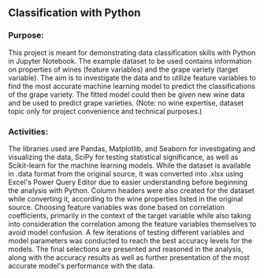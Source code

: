 ## Classification with Python
### Purpose:
This project is meant for demonstrating data classification skills with Python in Jupyter Notebook. The example dataset to be used contains information on properties of wines (feature variables) and the grape variety (target variable). The aim is to investigate the data and to utilize feature variables to find the most accurate machine learning model to predict the classifications of the grape variety. The fitted model could then be given new wine data and be used to predict grape varieties. (Note: no wine expertise, dataset topic only for project convenience and technical purposes.)
### Activities:
The libraries used are Pandas, Matplotlib, and Seaborn for investigating and visualizing the data, SciPy for testing statistical significance, as well as Scikit-learn for the machine learning models.
While the dataset is available in .data format from the original source, it was converted into .xlsx using Excel's Power Query Editor due to easier understanding before beginning the analysis with Python. Column headers were also created for the dataset while converting it, according to the wine properties listed in the original source.
Choosing feature variables was done based on correlation coefficients, primarily in the context of the target variable while also taking into consideration the correlation among the feature variables themselves to avoid model confusion.
A few iterations of testing different variables and model parameters was conducted to reach the best accuracy levels for the models. The final selections are presented and reasoned in the analysis, along with the accuracy results as well as further presentation of the most accurate model's performance with the data.
